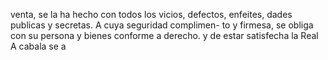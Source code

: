 venta, se la ha hecho con todos los vicios, defectos, enfeites, dades publicas y secretas. A cuya seguridad complimen- to y firmesa, se obliga con su persona y bienes conforme a derecho. y de estar satisfecha la Real A cabala se a